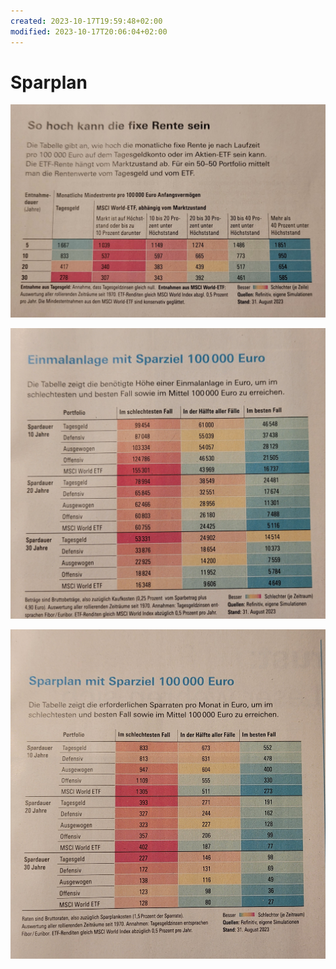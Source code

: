```yaml
---
created: 2023-10-17T19:59:48+02:00
modified: 2023-10-17T20:06:04+02:00
---
```


# Sparplan

![Image](./2b3064a421844dcbf64dfda1b3bc5ea3.jpg) 

![Image](./c28fb5a9f2b84222cb5fb86d82748e44.jpg)

![Image](./4b52d2775188abf266b7e3ae734dfc6a.jpg)
